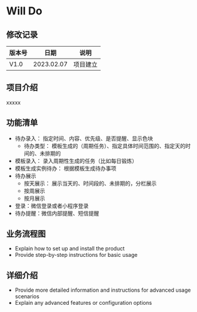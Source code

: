 # Will Do

## 修改记录
| 版本号 | 日期 | 说明 |
| ----- | --- | ---- |
| V1.0  | 2023.02.07 | 项目建立 |


## 项目介绍

xxxxx

## 功能清单

- 待办录入： 指定时间、内容、优先级、是否提醒、显示色块
    - 待办类型： 模板生成的（周期任务）、指定具体时间范围的、指定天的时间的、未排期的
- 模板录入： 录入周期性生成的任务（比如每日锻炼）
- 模板生成实例待办： 根据模板生成待办事项
- 待办展示
    - 按天展示： 展示当天的、时间段的、未排期的，分栏展示
    - 按周展示
    - 按月展示
- 登录：微信登录或者小程序登录
- 待办提醒：微信内部提醒、短信提醒

## 业务流程图

- Explain how to set up and install the product
- Provide step-by-step instructions for basic usage

## 详细介绍

- Provide more detailed information and instructions for advanced usage scenarios
- Explain any advanced features or configuration options